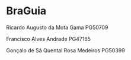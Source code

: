 # BraGuia

Ricardo Augusto da Mota Gama PG50709

Francisco Alves Andrade PG47185

Gonçalo de Sá Quental Rosa Medeiros PG50399
